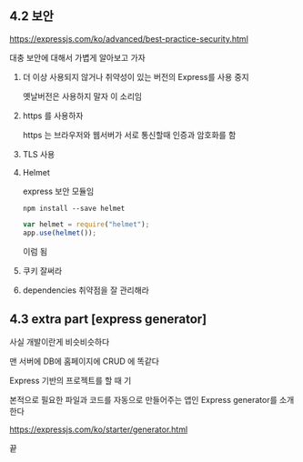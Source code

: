 ## 4.2 보안

https://expressjs.com/ko/advanced/best-practice-security.html

대충 보안에 대해서 가볍게 알아보고 가자

1. 더 이상 사용되지 않거나 취약성이 있는 버전의 Express를 사용 중지

   옛날버전은 사용하지 말자 이 소리임

2. https 를 사용하자

   https 는 브라우저와 웹서버가 서로 통신할때 인증과 암호화를 함

3. TLS 사용

4. Helmet

   express 보안 모듈임

   ```
   npm install --save helmet
   ```

   ```js
   var helmet = require("helmet");
   app.use(helmet());
   ```

   이럼 됨

5. 쿠키 잘써라

6. dependencies 취약점을 잘 관리해라

## 4.3 extra part [express generator]

사실 개발이란게 비슷비슷하다

맨 서버에 DB에 홈페이지에 CRUD 에 똑같다

Express 기반의 프로젝트를 할 때 기

본적으로 필요한 파일과 코드를 자동으로 만들어주는 앱인 Express generator를 소개한다

https://expressjs.com/ko/starter/generator.html

끝
